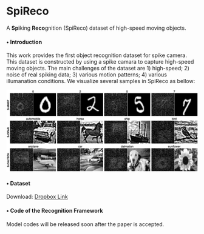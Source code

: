 # SpiReco
A **Spi**king **Reco**gnition (SpiReco) dataset of high-speed moving objects.


#### __$\bullet$ Introduction__

 
This work provides the first object recognition dataset for spike camera. This dataset is constructed by using a spike camara to capture high-speed moving objects. The main challenges of the dataset are 1) high-speed; 2) noise of real spiking data; 3) various motion patterns; 4) various illumanation conditions. We visualize several samples in SpiReco as bellow:

<div align=center>
<img alt="Figure 1 width="50%" src="https://github.com/Evin-X/SpiReco/blob/main/Figure/sample.png"/>
</div>



#### __$\bullet$ Dataset__
Download: [Dropbox Link](https://www.dropbox.com/scl/fo/mqycpdgim9slw2eghfkce/h?dl=0&rlkey=9i6nnqg7m9mv8t88e91ccmhnx)



#### __$\bullet$ Code of the Recognition Framework__
Model codes will be released soon after the paper is accepted.

